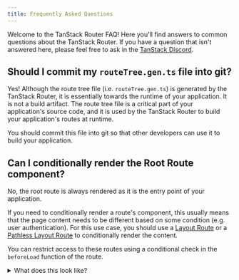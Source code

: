 ```yaml
---
title: Frequently Asked Questions
---
```


Welcome to the TanStack Router FAQ! Here you'll find answers to common questions about the TanStack Router. If you have a question that isn't answered here, please feel free to ask in the [TanStack Discord](https://tlinz.com/discord).

## Should I commit my `routeTree.gen.ts` file into git?

Yes! Although the route tree file (i.e. `routeTree.gen.ts`) is generated by the TanStack Router, it is essentially towards the runtime of your application. It is not a build artifact. The route tree file is a critical part of your application's source code, and it is used by the TanStack Router to build your application's routes at runtime.

You should commit this file into git so that other developers can use it to build your application.

## Can I conditionally render the Root Route component?

No, the root route is always rendered as it is the entry point of your application.

If you need to conditionally render a route's component, this usually means that the page content needs to be different based on some condition (e.g. user authentication). For this use case, you should use a [Layout Route](./routing/routing-concepts.md#layout-routes) or a [Pathless Layout Route](./routing/routing-concepts.md#pathless-layout-routes) to conditionally render the content.

You can restrict access to these routes using a conditional check in the `beforeLoad` function of the route.

<details>
<summary>What does this look like?</summary>

```tsx
// src/routes/_pathless-layout.tsx
import { createFileRoute, Outlet } from '@tanstack/react-router'
import { isAuthenticated } from '../utils/auth'

export const Route = createFileRoute('/_pathless-layout', {
  beforeLoad: async () => {
    // Check if the user is authenticated
    const authed = await isAuthenticated()
    if (!authed) {
      // Redirect the user to the login page
      return '/login'
    }
  },
  component: PathlessLayoutRouteComponent,
  // ...
})

function PathlessLayoutRouteComponent() {
  return (
    <div>
      <h1>You are authed</h1>
      <Outlet />
    </div>
  )
}
```

</details>
